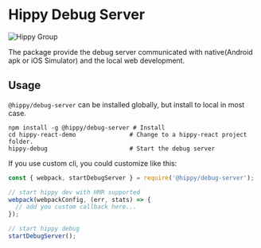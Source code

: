 # Hippy Debug Server

![Hippy Group](https://img.shields.io/badge/group-Hippy-blue.svg)

The package provide the debug server communicated with native(Android apk or iOS Simulator) and the local web development.

## Usage

`@hippy/debug-server` can be installed globally, but install to local in most case.

```
npm install -g @hippy/debug-server # Install
cd hippy-react-demo               # Change to a hippy-react project folder.
hippy-debug                       # Start the debug server
```

If you use custom cli, you could customize like this:

```javascript
const { webpack, startDebugServer } = require('@hippy/debug-server');

// start hippy dev with HMR supported
webpack(webpackConfig, (err, stats) => {
  // add you custom callback here...
});

// start hippy debug
startDebugServer();
```
